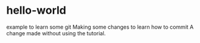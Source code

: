# hello-world
example to learn some git
Making some changes to learn how to commit
A change made without using the tutorial.

